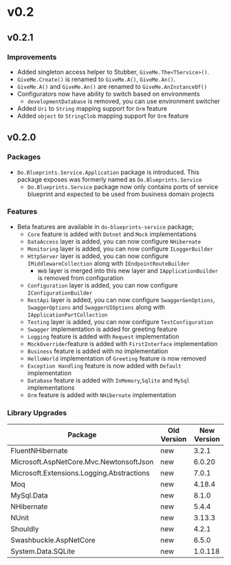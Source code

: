 # v0.2

## v0.2.1

### Improvements

- Added singleton access helper to Stubber, `GiveMe.The<TService>()`.
- `GiveMe.Create()` is renamed to `GiveMe.A()`, `GiveMe.An()`.
- `GiveMe.A()` and `GiveMe.An()` are renamed to `GiveMe.AnInstanceOf()`
- Configurators now have ability to switch based on environments
  - `developmentDatabase` is removed, you can use environment switcher
- Added `Uri` to `String` mapping support for `Orm` feature
- Added `object` to `StringClob` mapping support for `Orm` feature

## v0.2.0

### Packages

- `Do.Blueprints.Service.Application` package is introduced. This package
  exposes was formerly named as `Do.Blueprints.Service`
  - `Do.Blueprints.Service` package now only contains ports of service blueprint
    and expected to be used from business domain projects

### Features

- Beta features are available in `do-blueprints-service` package;
  - `Core` feature is added with `Dotnet` and `Mock` implementations
  - `DataAccess` layer is added, you can now configure `NHibernate`
  - `Monitoring` layer is added, you can now configure `ILoggerBuilder`
  - `HttpServer` layer is added, you can now configure
    `IMiddlewareCollection` along with `IEndpointRouteBuilder`
    - `Web` layer is merged into this new layer and `IApplicationBuilder` is
      removed from configuration
  - `Configuration` layer is added, you can now configure
    `IConfigurationBuilder`
  - `RestApi` layer is added, you can now configure `SwaggerGenOptions`,
    `SwaggerOptions` and `SwaggerUIOptions` along with
    `IApplicationPartCollection`
  - `Testing` layer is added, you can now configure `TestConfiguration`
  - `Swagger` implementation is added for greeting feature
  - `Logging` feature is added with `Request` implementation
  - `MockOverrider`feature is added with `FirstInterface` implementation
  - `Business` feature is added with no implementation
  - `HelloWorld` implementation of `Greeting` feature is now removed
  - `Exception Handling` feature is now added with `Default` implementation
  - `Database` feature is added with `InMemory`,`Sqlite` and `MySql`
    implementations
  - `Orm` feature is added with `NHibernate` implementation

### Library Upgrades

| Package                                   | Old Version | New Version |
| ----------------------------------------- | ----------- | ----------- |
| FluentNHibernate                          | new         | 3.2.1       |
| Microsoft.AspNetCore.Mvc.NewtonsoftJson   | new         | 6.0.20      |
| Microsoft.Extensions.Logging.Abstractions | new         | 7.0.1       |
| Moq                                       | new         | 4.18.4      |
| MySql.Data                                | new         | 8.1.0       |
| NHibernate                                | new         | 5.4.4       |
| NUnit                                     | new         | 3.13.3      |
| Shouldly                                  | new         | 4.2.1       |
| Swashbuckle.AspNetCore                    | new         | 6.5.0       |
| System.Data.SQLite                        | new         | 1.0.118     |
